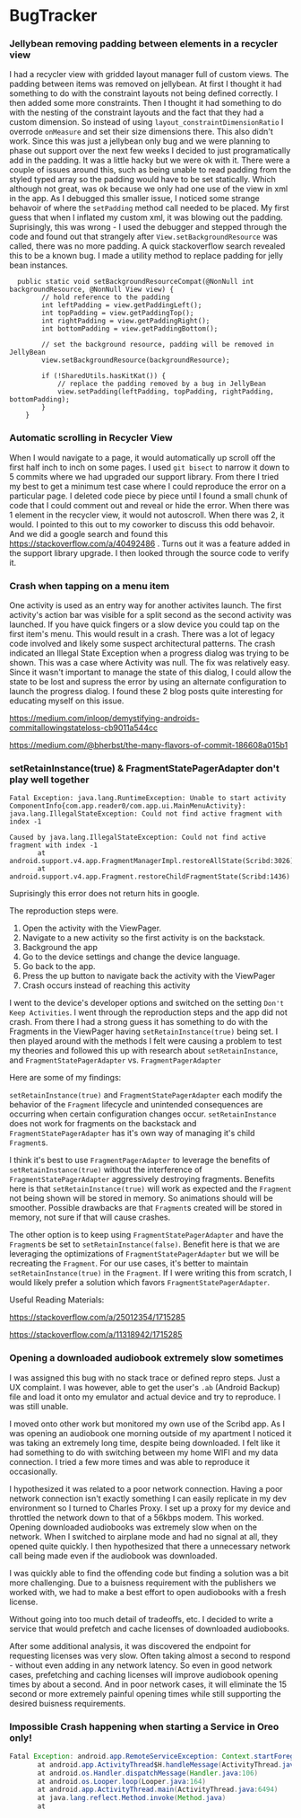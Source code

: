 # BugTracker

### Jellybean removing padding between elements in a recycler view

I had a recycler view with gridded layout manager full of custom views. The padding between items was removed on jellybean. At first I thought it had something to do with the constraint layouts not being defined correctly. I then added some more constraints. Then I thought it had something to do with the nesting of the constraint layouts and the fact that they had a custom dimension. So instead of using `layout_constraintDimensionRatio` I overrode `onMeasure` and set their size dimensions there. This also didn't work. Since this was just a jellybean only bug and we were planning to phase out support over the next few weeks I decided to just programatically add in the padding. It was a little hacky but we were ok with it. There were a couple of issues around this, such as being unable to read padding from the styled typed array so the padding would have to be set statically. Which although not great, was ok because we only had one use of the view in xml in the app. As I debugged this smaller issue, I noticed some strange behavoir of where the `setPadding` method call needed to be placed. My first guess that when I inflated my custom xml, it was blowing out the padding. Suprisingly, this was wrong - I used the debugger and stepped through the code and found out that strangely after `View.setBackgroundResource` was called, there was no more padding. A quick stackoverflow search revealed this to be a known bug. I made a utility method to replace padding for jelly bean instances.

```
  public static void setBackgroundResourceCompat(@NonNull int backgroundResource, @NonNull View view) {
        // hold reference to the padding
        int leftPadding = view.getPaddingLeft();
        int topPadding = view.getPaddingTop();
        int rightPadding = view.getPaddingRight();
        int bottomPadding = view.getPaddingBottom();

        // set the background resource, padding will be removed in JellyBean
        view.setBackgroundResource(backgroundResource);

        if (!SharedUtils.hasKitKat()) {
            // replace the padding removed by a bug in JellyBean
            view.setPadding(leftPadding, topPadding, rightPadding, bottomPadding);
        }
    }
```

### Automatic scrolling in Recycler View

When I would navigate to a page, it would automatically up scroll off the first half inch to inch on some pages. I used `git bisect` to narrow it down to 5 commits where we had upgraded our support library. From there I tried my best to get a minimum test case where I could reproduce the error on a particular page. I deleted code piece by piece until I found a small chunk of code that I could comment out and reveal or hide the error. When there was 1 element in the recycler view, it would not autoscroll. When there was 2, it would. I pointed to this out to my coworker to discuss this odd behavoir. And we did a google search and found this https://stackoverflow.com/a/40492486 . Turns out it was a feature added in the support library upgrade. I then looked through the source code to verify it.

### Crash when tapping on a menu item

One activity is used as an entry way for another activites launch. The first activity's action bar was visible for a split second as the second activity was launched. If you have quick fingers or a slow device you could tap on the first item's menu. This would result in a crash. There was a lot of legacy code involved and likely some suspect architectural patterns. The crash indicated an Illegal State Exception when a progress dialog was trying to be shown. This was a case where Activity was null. The fix was relatively easy. Since it wasn't important to manage the state of this dialog, I could allow the state to be lost and supress the error by using an alternate configuration to launch the progress dialog. I found these 2 blog posts quite interesting for educating myself on this issue.

https://medium.com/inloop/demystifying-androids-commitallowingstateloss-cb9011a544cc

https://medium.com/@bherbst/the-many-flavors-of-commit-186608a015b1

### setRetainInstance(true) & FragmentStatePagerAdapter don't play well together

```
Fatal Exception: java.lang.RuntimeException: Unable to start activity ComponentInfo{com.app.reader0/com.app.ui.MainMenuActivity}: java.lang.IllegalStateException: Could not find active fragment with index -1
      
Caused by java.lang.IllegalStateException: Could not find active fragment with index -1
       at android.support.v4.app.FragmentManagerImpl.restoreAllState(Scribd:3026)
       at android.support.v4.app.Fragment.restoreChildFragmentState(Scribd:1436)
```

Suprisingly this error does not return hits in google.

The reproduction steps were.

1. Open the activity with the ViewPager.
2. Navigate to a new activity so the first activity is on the backstack.
3. Background the app
4. Go to the device settings and change the device language.
5. Go back to the app.
7. Press the up button to navigate back the activity with the ViewPager
8. Crash occurs instead of reaching this activity

I went to the device's developer options and switched on the setting `Don't Keep Activities`. I went through the reproduction steps and the app did not crash. From there I had a strong guess it has something to do with the Fragments in the ViewPager having `setRetainInstance(true)` being set. I then played around with the methods I felt were causing a problem to test my theories and followed this up with research about `setRetainInstance`, and `FragmentStatePagerAdapter` vs. `FragmentPagerAdapter`

Here are some of my findings:

`setRetainInstance(true)` and `FragmentStatePagerAdapter` each modify the behavior of the `Fragment` lifecycle and unintended consequences are occurring when certain configuration changes occur. `setRetainInstance` does not work for fragments on the backstack and `FragmentStatePagerAdapter` has it's own way of managing it's child `Fragment`s.

I think it's best to use `FragmentPagerAdapter` to leverage the benefits of `setRetainInstance(true)` without the interference of `FragmentStatePagerAdapter` aggressively destroying fragments. Benefits here is that `setRetainInstance(true)` will work as expected and the `Fragment` not being shown will be stored in memory. So animations should will be smoother. Possible drawbacks are that `Fragment`s created will be stored in memory, not sure if that will cause crashes.

The other option is to keep using `FragmentStatePagerAdapter` and have the `Fragment`s be set to `setRetainInstance(false)`. Benefit here is that we are leveraging the optimizations of `FragmentStatePagerAdapter` but we will be recreating the `Fragment`. For our use cases, it's better to maintain `setRetainInstance(true)` in the `Fragment`. If I were writing this from scratch, I would likely prefer a solution which favors `FragmentStatePagerAdapter`.

Useful Reading Materials:

https://stackoverflow.com/a/25012354/1715285

https://stackoverflow.com/a/11318942/1715285

### Opening a downloaded audiobook extremely slow sometimes

I was assigned this bug with no stack trace or defined repro steps. Just a UX complaint. I was however, able to get the user's `.ab` (Android Backup) file and load it onto my emulator and actual device and try to reproduce. I was still unable.

I moved onto other work but monitored my own use of the Scribd app. As I was opening an audiobook one morning outside of my apartment I noticed it was taking an extremely long time, despite being downloaded. I felt like it had something to do with switching between my home WIFI and my data connection. I tried a few more times and was able to reproduce it occasionally.

I hypothesized it was related to a poor network connection. Having a poor network connection isn't exactly something I can easily replicate in my dev environment so I turned to Charles Proxy. I set up a proxy for my device and throttled the network down to that of a 56kbps modem. This worked. Opening downloaded audiobooks was extremely slow when on the network. When I switched to airplane mode and had no signal at all, they opened quite quickly. I then hypothesized that there a unnecessary network call being made even if the audiobook was downloaded.

I was quickly able to find the offending code but finding a solution was a bit more challenging. Due to a buisness requirement with the publishers we worked with, we had to make a best effort to open audiobooks with a fresh license.

Without going into too much detail of tradeoffs, etc. I decided to write a service that would prefetch and cache licenses of downloaded audiobooks.

After some additional analysis, it was discovered the endpoint for requesting licenses was very slow. Often taking almost a second to respond - without even adding in any network latency. So even in good network cases, prefetching and caching licenses will improve audiobook opening times by about a second. And in poor network cases, it will eliminate the 15 second or more extremely painful opening times while still supporting the desired buisness requirements. 

### Impossible Crash happening when starting a Service in Oreo only!

```java
Fatal Exception: android.app.RemoteServiceException: Context.startForegroundService() did not then call Service.startForeground()
       at android.app.ActivityThread$H.handleMessage(ActivityThread.java:1768)
       at android.os.Handler.dispatchMessage(Handler.java:106)
       at android.os.Looper.loop(Looper.java:164)
       at android.app.ActivityThread.main(ActivityThread.java:6494)
       at java.lang.reflect.Method.invoke(Method.java)
       at 
```
